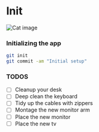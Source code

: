 # Init

![Cat image](https://images.unsplash.com/photo-1608848461950-0fe51dfc41cb?w=900&auto=format&fit=crop&q=60&ixlib=rb-4.0.3&ixid=M3wxMjA3fDB8MHxleHBsb3JlLWZlZWR8MXx8fGVufDB8fHx8fA%3D%3D)

### Initializing the app

```bash
git init
git commit -am "Initial setup"
```

### TODOS

- [ ] Cleanup your desk
- [ ] Deep clean the keyboard
- [ ] Tidy up the cables with zippers
- [ ] Montage the new monitor arm
- [ ] Place the new monitor
- [ ] Place the new tv
